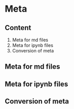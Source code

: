# Meta

## Content 
1. Meta for md files 
2. Meta for ipynb files
3. Conversion of meta

## Meta for md files 

## Meta for ipynb files

## Conversion of meta
